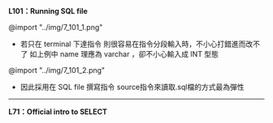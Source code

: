 **L101：Running SQL file**

@import "../img/7_101_1.png"

* 若只在 terminal 下達指令
  則很容易在指令分段輸入時，不小心打錯進而改不了
  如上例中 name 理應為 varchar ，卻不小心輸入成 INT 型態
  <br/>
  
@import "../img/7_101_2.png"
* 因此採用在 SQL file 撰寫指令
  source指令來讀取.sql檔的方式最為彈性


---

**L71：Official intro to SELECT**
```SQL
